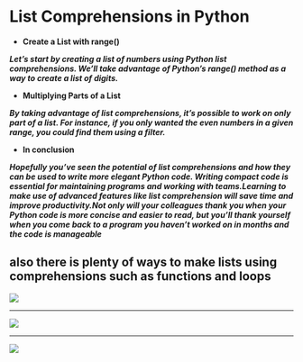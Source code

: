 # List Comprehensions in Python

- **Create a List with range()**

**_Let’s start by creating a list of numbers using Python list comprehensions. We’ll take advantage of Python’s range() method as a way to create a list of digits._**

- **Multiplying Parts of a List**

**_By taking advantage of list comprehensions, it’s possible to work on only part of a list. For instance, if you only wanted the even numbers in a given range, you could find them using a filter._**

- **In conclusion**

**_Hopefully you’ve seen the potential of list comprehensions and how they can be used to write more elegant Python code. Writing compact code is essential for maintaining programs and working with teams.Learning to make use of advanced features like list comprehension will save time and improve productivity.Not only will your colleagues thank you when your Python code is more concise and easier to read, but you’ll thank yourself when you come back to a program you haven’t worked on in months and the code is manageable_**

## **also there is plenty of ways to make lists using comprehensions such as functions and loops**

<img src="https://i1.wp.com/www.realpythonproject.com/wp-content/uploads/2021/03/carbon-5.png?resize=850%2C550&ssl=1">

---

<img src="https://image.slidesharecdn.com/listcomprehensions-140321014803-phpapp02/95/list-comprehensions-3-638.jpg?cb=1395366567">

---

<img src="https://blog.finxter.com/wp-content/uploads/2020/04/flatten.jpg">
